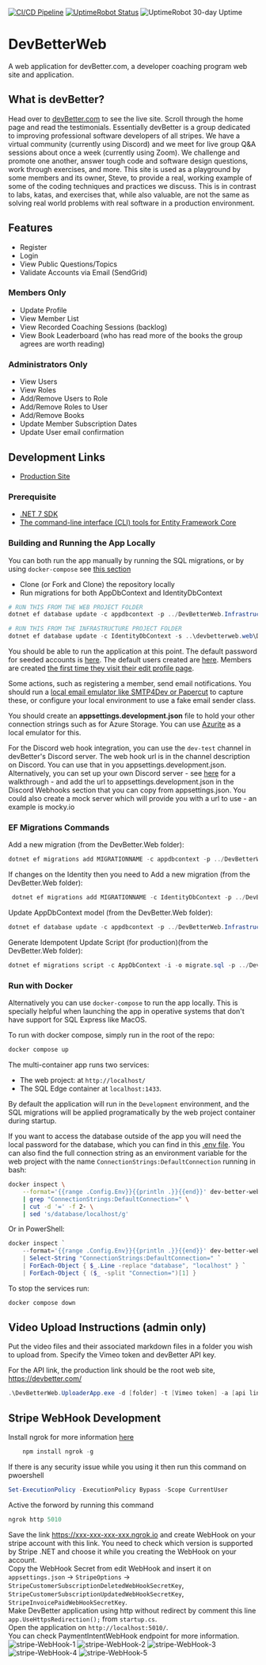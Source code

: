 [![CI/CD Pipeline](https://github.com/DevBetterCom/DevBetterWeb/actions/workflows/ci-cd.yml/badge.svg)](https://github.com/ardalis/DevBetterWeb/actions)
[![UptimeRobot Status](https://img.shields.io/uptimerobot/status/m781614473-ee8694b6320f5a9ae94ffd29)](https://devbetter.com/)
![UptimeRobot 30-day Uptime](https://img.shields.io/uptimerobot/ratio/m781614473-ee8694b6320f5a9ae94ffd29)

# DevBetterWeb

A web application for devBetter.com, a developer coaching program web site and application.

## What is devBetter?

Head over to [devBetter.com](https://devbetter.com) to see the live site. Scroll through the home page and read the testimonials. Essentially devBetter is a group dedicated to improving professional software developers of all stripes. We have a virtual community (currently using Discord) and we meet for live group Q&A sessions about once a week (currently using Zoom). We challenge and promote one another, answer tough code and software design questions, work through exercises, and more. This site is used as a playground by some members and its owner, Steve, to provide a real, working example of some of the coding techniques and practices we discuss. This is in contrast to labs, katas, and exercises that, while also valuable, are not the same as solving real world problems with real software in a production environment.

## Features

- Register
- Login
- View Public Questions/Topics
- Validate Accounts via Email (SendGrid)

### Members Only

- Update Profile
- View Member List
- View Recorded Coaching Sessions (backlog)
- View Book Leaderboard (who has read more of the books the group agrees are worth reading)

### Administrators Only

- View Users
- View Roles
- Add/Remove Users to Role
- Add/Remove Roles to User
- Add/Remove Books
- Update Member Subscription Dates
- Update User email confirmation

## Development Links

- [Production Site](https://devbetter.com/)

### Prerequisite

- [.NET 7 SDK](https://dotnet.microsoft.com/en-us/download)
- [The command-line interface (CLI) tools for Entity Framework Core](https://docs.microsoft.com/en-us/ef/core/cli/dotnet)

### Building and Running the App Locally

You can both run the app manually by running the SQL migrations, or by using `docker-compose` see [this section](#run-with-docker)

- Clone (or Fork and Clone) the repository locally
- Run migrations for both AppDbContext and IdentityDbContext

```powershell
# RUN THIS FROM THE WEB PROJECT FOLDER
dotnet ef database update -c appdbcontext -p ../DevBetterWeb.Infrastructure/DevBetterWeb.Infrastructure.csproj -s DevBetterWeb.Web.csproj

# RUN THIS FROM THE INFRASTRUCTURE PROJECT FOLDER
dotnet ef database update -c IdentityDbContext -s ..\devbetterweb.web\DevBetterWeb.Web.csproj
```

You should be able to run the application at this point. The default password for seeded accounts is [here](https://github.com/DevBetterCom/DevBetterWeb/blob/master/src/DevBetterWeb.Core/AuthConstants.cs#L13). The default users created are [here](https://github.com/DevBetterCom/DevBetterWeb/blob/master/src/DevBetterWeb.Infrastructure/Identity/Data/AppIdentityDbContextSeed.cs). Members are created [the first time they visit their edit profile page](https://github.com/DevBetterCom/DevBetterWeb/blob/master/src/DevBetterWeb.Web/Pages/User/MyProfile/Index.cshtml.cs#L64).

Some actions, such as registering a member, send email notifications. You should run a [local email emulator like SMTP4Dev or Papercut](https://ardalis.com/configuring-a-local-test-email-server/) to capture these, or configure your local environment to use a fake email sender class.

You should create an **appsettings.development.json** file to hold your other connection strings such as for Azure Storage. You can use [Azurite](https://github.com/Azure/Azurite) as a local emulator for this.

For the Discord web hook integration, you can use the `dev-test` channel in devBetter's Discord server. The web hook url is in the channel description on Discord. You can use that in you appsettings.development.json. Alternatively, you can set up your own Discord server - see [here](https://ardalis.com/add-discord-notifications-to-asp-net-core-apps/) for a walkthrough -  and add the url to  appsettings.development.json in the Discord Webhooks section that you can copy from appsettings.json. You could also create a mock server which will provide you with a url to use - an example is mocky.io

### EF Migrations Commands

Add a new migration (from the DevBetter.Web folder):

```powershell
dotnet ef migrations add MIGRATIONNAME -c appdbcontext -p ../DevBetterWeb.Infrastructure/DevBetterWeb.Infrastructure.csproj -s DevBetterWeb.Web.csproj -o Data/Migrations
```

If changes on the Identity then you need to Add a new migration (from the DevBetter.Web folder):

```powershell
 dotnet ef migrations add MIGRATIONNAME -c IdentityDbContext -p ../DevBetterWeb.Infrastructure/DevBetterWeb.Infrastructure.csproj -s DevBetterWeb.Web.csproj -o Identity/Data/Migrations
```

Update AppDbContext model (from the DevBetter.Web folder):

```powershell
dotnet ef database update -c appdbcontext -p ../DevBetterWeb.Infrastructure/DevBetterWeb.Infrastructure.csproj -s DevBetterWeb.Web.csproj
```

Generate Idempotent Update Script (for production)(from the DevBetter.Web folder):

```powershell
dotnet ef migrations script -c AppDbContext -i -o migrate.sql -p ../DevBetterWeb.Infrastructure/DevBetterWeb.Infrastructure.csproj -s DevBetterWeb.Web.csproj
```

### Run with Docker

Alternatively you can use `docker-compose` to run the app locally. This is specially helpful when launching the app in operative systems that don't have support for SQL Express like MacOS.

To run with docker compose, simply run in the root of the repo:

```bash
docker compose up
```

The multi-container app runs two services:
- The web project: at `http://localhost/`
- The SQL Edge container at `localhost:1433`.

By default the application will run in the `Development` environment, and the SQL migrations will be applied programatically by the web project container during startup.

If you want to access the database outside of the app you will need the local password for the database, which you can find in this [.env file](https://github.com/DevBetterCom/DevBetterWeb/blob/main/.env). You can also find the full connection string as an environment variable for the web project with the name `ConnectionStrings:DefaultConnection` running in bash:

```bash
docker inspect \
	--format='{{range .Config.Env}}{{println .}}{{end}}' dev-better-web \
	| grep "ConnectionStrings:DefaultConnection=" \
	| cut -d '=' -f 2- \
	| sed 's/database/localhost/g'
```

Or in PowerShell:

```powershell
docker inspect `
	--format='{{range .Config.Env}}{{println .}}{{end}}' dev-better-web  `
	| Select-String "ConnectionStrings:DefaultConnection=" `
	| ForEach-Object { $_.Line -replace "database", "localhost" } `
	| ForEach-Object { ($_ -split "Connection=")[1] } 
```

To stop the services run:

```bash
docker compose down
```

## Video Upload Instructions (admin only)

Put the video files and their associated markdown files in a folder you wish to upload from. Specify the Vimeo token and devBetter API key.

For the API link, the production link should be the root web site, <https://devbetter.com/>

```powershell
.\DevBetterWeb.UploaderApp.exe -d [folder] -t [Vimeo token] -a [api link] -akey [api key]
```

## Stripe WebHook Development
Install ngrok for more information [here](https://ngrok.com) 
```powershell
	npm install ngrok -g 
```
If there is any security issue while you using it then run this command on pwoershell
```powershell
Set-ExecutionPolicy -ExecutionPolicy Bypass -Scope CurrentUser
```
Active the forword by running this command
```powershell
ngrok http 5010
```
Save the link https://xxx-xxx-xxx-xxx.ngrok.io and create WebHook on your stripe account with this link. 
You need to check which version is supported by Stripe .NET and choose it while you creating the WebHook on your account.  
Copy the WebHook Secret from edit WebHook and insert it on `appsettings.json` -> `StripeOptions` -> `StripeCustomerSubscriptionDeletedWebHookSecretKey`,  `StripeCustomerSubscriptionUpdatedWebHookSecretKey`, `StripeInvoicePaidWebHookSecretKey`.  
Make DevBetter application using http without redirect by comment this line `app.UseHttpsRedirection();` from `startup.cs`.    
Open the application on `http://localhost:5010/`.   
You can check PaymentIntentWebHook endpoint for more information.    
![stripe-WebHook-1](https://user-images.githubusercontent.com/6225593/190837378-17d772ef-8669-41b8-bad0-ff24cffb6260.png)
![stripe-WebHook-2](https://user-images.githubusercontent.com/6225593/190837386-3b29fdfc-0617-4a4a-a01b-c2b724628bef.png)
![stripe-WebHook-3](https://user-images.githubusercontent.com/6225593/190837393-139eb304-5dd1-46bc-9f31-dd2e6d468118.png)
![stripe-WebHook-4](https://user-images.githubusercontent.com/6225593/190837398-f90d1b46-c1b2-445d-b303-095733441500.png)
![stripe-WebHook-5](https://user-images.githubusercontent.com/6225593/190940284-06cd9861-6745-4902-9bbe-4f0131d38ac2.png)

